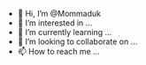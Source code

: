 - 👋 Hi, I’m @Mommaduk
- 👀 I’m interested in ...
- 🌱 I’m currently learning ...
- 💞️ I’m looking to collaborate on ...
- 📫 How to reach me ...

<!---
Mommaduk/Mommaduk is a ✨ special ✨ repository because its `README.md` (this file) appears on your GitHub profile.
You can click the Preview link to take a look at your changes.
--->
